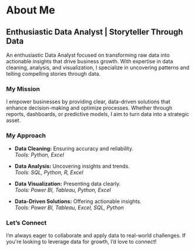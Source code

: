 # About Me

## Enthusiastic Data Analyst | Storyteller Through Data

An enthusiastic Data Analyst focused on transforming raw data into actionable insights that drive business growth. With expertise in data cleaning, analysis, and visualization, I specialize in uncovering patterns and telling compelling stories through data.

### My Mission

I empower businesses by providing clear, data-driven solutions that enhance decision-making and optimize processes. Whether through reports, dashboards, or predictive models, I aim to turn data into a strategic asset.

### My Approach

- **Data Cleaning:** Ensuring accuracy and reliability.  
  *Tools: Python, Excel*

- **Data Analysis:** Uncovering insights and trends.  
  *Tools: SQL, Python, R, Excel*

- **Data Visualization:** Presenting data clearly.  
  *Tools: Power BI, Tableau, Python, Excel*

- **Data-Driven Solutions:** Offering actionable insights.  
  *Tools: Power BI, Tableau, Excel, SQL, Python*

### Let’s Connect

I’m always eager to collaborate and apply data to real-world challenges. If you're looking to leverage data for growth, I’d love to connect!


